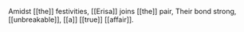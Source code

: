 Amidst [[the]] festivities, [[Erisa]] joins [[the]] pair, 
Their bond strong, [[unbreakable]], [[a]] [[true]] [[affair]].